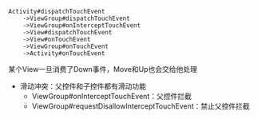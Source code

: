 ```shell
Activity#dispatchTouchEvent
    ->ViewGroup#dispatchTouchEvent
    ->ViewGroup#onInterceptTouchEvent
    ->View#dispatchTouchEvent
    ->View#onTouchEvent
    ->ViewGroup#onTouchEvent
    ->Activity#onTouchEvent
```

某个View一旦消费了Down事件，Move和Up也会交给他处理

* 滑动冲突：父控件和子控件都有滑动功能
  * ViewGroup#onInterceptTouchEvent：父控件拦截
  * ViewGroup#requestDisallowInterceptTouchEvent：禁止父控件拦截

